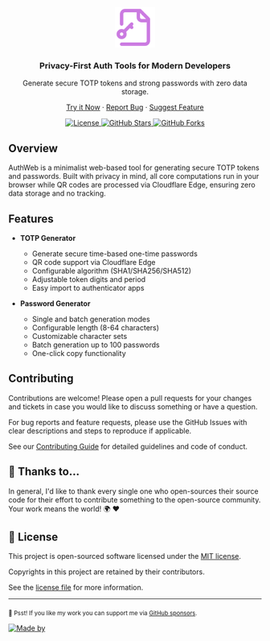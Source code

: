 <p align="center">
  <img src="./public/favicon.svg" width="80" height="80" alt="AuthWeb logo">
</p>

<h3 align="center">Privacy-First Auth Tools for Modern Developers</h3>

<p align="center">
  Generate secure TOTP tokens and strong passwords with zero data storage.
</p>

<p align="center">
  <a href="https://auth.web.id">Try it Now</a>
  ·
  <a href="https://github.com/riipandi/authweb/issues">Report Bug</a>
  ·
  <a href="https://github.com/riipandi/authweb/issues">Suggest Feature</a>
</p>

<p align="center">
  <a href="https://github.com/riipandi/authweb/blob/main/LICENSE">
    <img src="https://img.shields.io/github/license/riipandi/authweb?style=flat-square" alt="License">
  </a>
  <a href="https://github.com/riipandi/authweb/stargazers">
    <img src="https://img.shields.io/github/stars/riipandi/authweb?style=flat-square" alt="GitHub Stars">
  </a>
  <a href="https://github.com/riipandi/authweb/network/members">
    <img src="https://img.shields.io/github/forks/riipandi/authweb?style=flat-square" alt="GitHub Forks">
  </a>
</p>

## Overview

AuthWeb is a minimalist web-based tool for generating secure TOTP tokens and passwords. Built with privacy in mind, all core computations run in your browser while QR codes are processed via Cloudflare Edge, ensuring zero data storage and no tracking.

## Features

- **TOTP Generator**
  - Generate secure time-based one-time passwords
  - QR code support via Cloudflare Edge
  - Configurable algorithm (SHA1/SHA256/SHA512)
  - Adjustable token digits and period
  - Easy import to authenticator apps

- **Password Generator**
  - Single and batch generation modes
  - Configurable length (8-64 characters)
  - Customizable character sets
  - Batch generation up to 100 passwords
  - One-click copy functionality

## Contributing

Contributions are welcome! Please open a pull requests for your changes and tickets in case you would like to discuss something or have a question.

For bug reports and feature requests, please use the GitHub Issues with clear descriptions and steps to reproduce if applicable.

See our [Contributing Guide](./CONTRIBUTING.md) for detailed guidelines and code of conduct.

## 🙏 Thanks to...

In general, I'd like to thank every single one who open-sources their source code for their
effort to contribute something to the open-source community. Your work means the world! 🌍 ❤️

## 📝 License

This project is open-sourced software licensed under the [MIT license](./LICENSE).

Copyrights in this project are retained by their contributors.

See the [license file](./LICENSE) for more information.

---

<sub>🤫 Psst! If you like my work you can support me via [GitHub sponsors](https://github.com/sponsors/riipandi).</sub>

[![Made by](https://badgen.net/badge/icon/Made%20by%20Aris%20Ripandi?icon=bitcoin-lightning&label&color=black&labelColor=black)][riipandi-x]

<!-- link reference definition -->
[riipandi-x]: https://x.com/intent/follow?screen_name=riipandi
